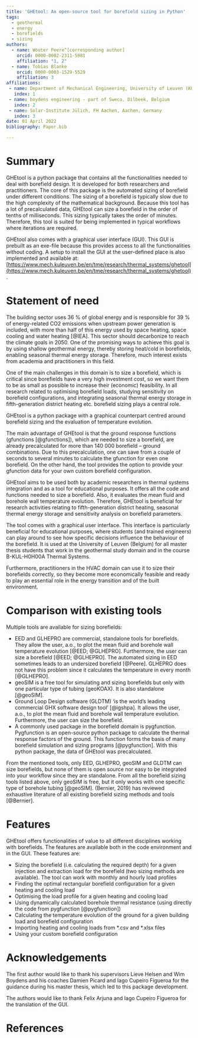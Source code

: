```yaml
---
title: 'GHEtool: An open-source tool for borefield sizing in Python'
tags:
  - geothermal
  - energy
  - borefields
  - sizing
authors:
  - name: Wouter Peere^[corresponding author]
    orcid: 0000-0002-2311-5981
    affiliation: "1, 2" 
  - name: Tobias Blanke
    orcid: 0000-0003-1529-5529
    affiliation: 3 
affiliations:
 - name: Department of Mechanical Engineering, University of Leuven (KU Leuven), Leuven, Belgium
   index: 1
 - name: boydens engineering - part of Sweco, Dilbeek, Belgium
   index: 2
 - name: Solar-Institute Jülich, FH Aachen, Aachen, Germany
   index: 3
date: 01 April 2022
bibliography: Paper.bib

---
```


# Summary

GHEtool is a python package that contains all the functionalities needed to deal with borefield design. It is developed for both researchers and practitioners.
The core of this package is the automated sizing of borefield under different conditions.
The sizing of a borefield is typically slow due to the high complexity of the mathematical background. Because this tool has a lot of precalculated data, GHEtool can size a borefield in the order of tenths of milliseconds.
This sizing typically takes the order of minutes. Therefore, this tool is suited for being implemented in typical workflows where iterations are required.

GHEtool also comes with a graphical user interface (GUI). This GUI is prebuilt as an exe-file because this provides access to all the functionalities without coding.
A setup to install the GUI at the user-defined place is also implemented and available at: [https://www.mech.kuleuven.be/en/tme/research/thermal_systems/ghetool](https://www.mech.kuleuven.be/en/tme/research/thermal_systems/ghetool).


# Statement of need

The building sector uses 36 % of global energy and is responsible for 39 % of energy-related CO2 emissions when upstream power generation is included, with more than half of this energy used by space heating, space cooling and water heating [@IEA].
This sector should decarbonize to reach the climate goals in 2050. One of the promising ways to achieve this goal is by using shallow geothermal energy, thereby storing heat/cold in borefields, enabling seasonal thermal energy storage.
Therefore, much interest exists from academia and practitioners in this field.

One of the main challenges in this domain is to size a borefield, which is critical since borefields have a very high investment cost, so we want them to be as small as possible to increase their (economic) feasibility.
In all research related to optimising borefield loads, studying sensitivity on borefield configurations, and integrating seasonal thermal energy storage in fifth-generation district heating etc. borefield sizing plays a central role.

GHEtool is a python package with a graphical counterpart centred around borefield sizing and the evaluation of temperature evolution. 

The main advantage of GHEtool is that the ground response functions (gfunctions [@gfunctions]), which are needed to size a borefield, are already precalculated for more than 140 000 borefield – ground combinations.
Due to this precalculation, one can save from a couple of seconds to several minutes to calculate the gfunction for even one borefield. On the other hand, the tool provides the option to provide your gfunction data for your own custom borefield configuration. 

GHEtool aims to be used both by academic researchers in thermal systems integration and as a tool for educational purposes. It offers all the code and functions needed to size a borefield.
Also, it evaluates the mean fluid and borehole wall temperature evolution. Therefore, GHEtool is beneficial for research activities relating to fifth-generation district heating, seasonal thermal energy storage and sensitivity analysis on borefield parameters.

The tool comes with a graphical user interface. This interface is particularly beneficial for educational purposes, where students (and trained engineers) can play around to see how specific decisions influence the behaviour of the borefield.
It is used at the University of Leuven (Belgium) for all master thesis students that work in the geothermal study domain and in the course B-KUL-H0H00A Thermal Systems.

Furthermore, practitioners in the HVAC domain can use it to size their borefields correctly, so they become more economically feasible and ready to play an essential role in the energy transition and  of the built environment.

# Comparison with existing tools

Multiple tools are available for sizing borefields:

- EED and GLHEPRO are commercial, standalone tools for borefields. They allow the user, a.o., to plot the mean fluid and borehole wall temperature evolution [@EED; @GLHEPRO]. Furthermore, the user can size a borefield [@EED; @GLHEPRO]. The automated sizing in EED sometimes leads to an undersized borefield [@Peere]. GLHEPRO does not have this problem since it calculates the temperature in every month [@GLHEPRO].
- geoSIM is a free tool for simulating and sizing borefields but only with one particular type of tubing (geoKOAX). It is also standalone [@geoSIM].
- Ground Loop Design software (GLDTM) ‘is the world’s leading commercial GHX software design tool’ [@igshpa]. It allows the user, a.o., to plot the mean fluid and borehole wall temperature evolution. Furthermore, the user can size the borefield.
- A commonly used package in the borefield domain is pygfunction. Pygfunction is an open-source python package to calculate the thermal response factors of the ground. This function forms the basis of many borefield simulation and sizing programs [@pygfunction]. With this python package, the data of GHEtool was precalculated.

From the mentioned tools, only EED, GLHEPRO, geoSIM and GLDTM can size borefields, but none of them is open source nor easy to be integrated into your workflow since they are standalone. From all the borefield sizing tools listed above, only geoSIM is free, but it only works with one specific type of borehole tubing [@geoSIM].
(Bernier, 2019) has reviewed exhaustive literature of all existing borefield sizing methods and tools [@Bernier].

# Features
GHEtool offers functionalities of value to all different disciplines working with borefields. The features are available both in the code environment and in the GUI. These features are:

- Sizing the borefield (i.e. calculating the required depth) for a given injection and extraction load for the borefield (two sizing methods are available). The tool can work with monthly and hourly load profiles
- Finding the optimal rectangular borefield configuration for a given heating and cooling load
- Optimising the load profile for a given heating and cooling load
- Using dynamically calculated borehole thermal resistance (using directly the code from pygfunction [@pygfunction])
- Calculating the temperature evolution of the ground for a given building load and borefield configuration
- Importing heating and cooling loads from *.csv and *.xlsx files
- Using your custom borefield configuration

# Acknowledgements

The first author would like to thank his supervisors Lieve Helsen and Wim Boydens and his coaches Damien Picard and Iago Cupeiro Figueroa for the guidance during his master thesis, which led to this package development.

The authors would like to thank Felix Arjuna and Iago Cupeiro Figueroa for the translation of the GUI.

# References
